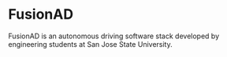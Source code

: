 # FusionAD
FusionAD is an autonomous driving software stack developed by engineering students at San Jose State University.

